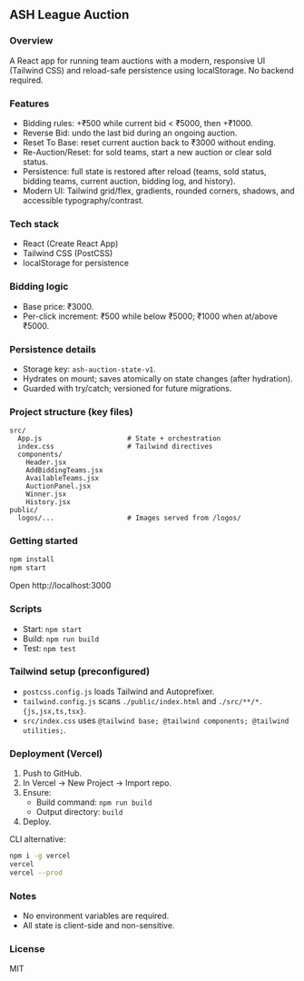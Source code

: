 ## ASH League Auction

### Overview
A React app for running team auctions with a modern, responsive UI (Tailwind CSS) and reload-safe persistence using localStorage. No backend required.

### Features
- Bidding rules: +₹500 while current bid < ₹5000, then +₹1000.
- Reverse Bid: undo the last bid during an ongoing auction.
- Reset To Base: reset current auction back to ₹3000 without ending.
- Re-Auction/Reset: for sold teams, start a new auction or clear sold status.
- Persistence: full state is restored after reload (teams, sold status, bidding teams, current auction, bidding log, and history).
- Modern UI: Tailwind grid/flex, gradients, rounded corners, shadows, and accessible typography/contrast.

### Tech stack
- React (Create React App)
- Tailwind CSS (PostCSS)
- localStorage for persistence

### Bidding logic
- Base price: ₹3000.
- Per-click increment: ₹500 while below ₹5000; ₹1000 when at/above ₹5000.

### Persistence details
- Storage key: `ash-auction-state-v1`.
- Hydrates on mount; saves atomically on state changes (after hydration).
- Guarded with try/catch; versioned for future migrations.

### Project structure (key files)
```
src/
  App.js                     # State + orchestration
  index.css                  # Tailwind directives
  components/
    Header.jsx
    AddBiddingTeams.jsx
    AvailableTeams.jsx
    AuctionPanel.jsx
    Winner.jsx
    History.jsx
public/
  logos/...                  # Images served from /logos/
```

### Getting started
```bash
npm install
npm start
```
Open http://localhost:3000

### Scripts
- Start: `npm start`
- Build: `npm run build`
- Test: `npm test`

### Tailwind setup (preconfigured)
- `postcss.config.js` loads Tailwind and Autoprefixer.
- `tailwind.config.js` scans `./public/index.html` and `./src/**/*.{js,jsx,ts,tsx}`.
- `src/index.css` uses `@tailwind base; @tailwind components; @tailwind utilities;`.

### Deployment (Vercel)
1. Push to GitHub.
2. In Vercel → New Project → Import repo.
3. Ensure:
   - Build command: `npm run build`
   - Output directory: `build`
4. Deploy.

CLI alternative:
```bash
npm i -g vercel
vercel
vercel --prod
```

### Notes
- No environment variables are required.
- All state is client-side and non-sensitive.

### License
MIT


